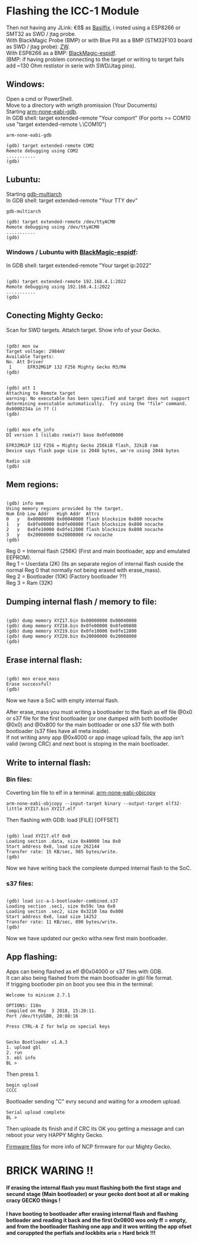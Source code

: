 # Flashing the ICC-1 Module  
  
Then not having any JLink: €ß$ as [Basilfix](https://github.com/basilfx/TRADFRI-Hacking#pinout), i insted using a ESP8266 or SMT32 as SWD / jtag probe.  
With BlackMagic Probe (BMP) or 
with  Blue Pill as a BMP (STM32F103 board as SWD / jtag probe): [ZW](https://github.com/zw/TRADFRI-Hacking/tree/master/hacks/L1527).  
With ESP8266 as a BMP: [BlackMagic-espidf](https://github.com/MattWestb/blackmagic-espidf).  
(BMP: if having problem connecting to the target or writing to target fails add ~130 Ohm restistor in serie with SWD/Jtag pins). 

## Windows:
Open a cmd or PowerShell.  
Move to a directory with wrigth promission (Your Documents)  
Starting [arm-none-eabi-gdb](https://developer.arm.com/tools-and-software/open-source-software/developer-tools/gnu-toolchain/gnu-rm/downloads).   
In GDB shell: target extended-remote "Your comport" (For ports >= COM10 use "target extended-remote \\.\COM10")  

```
arm-none-eabi-gdb
     
(gdb) target extended-remote COM2  
Remote debugging using COM2  
...........  
(gdb)  
```

## Lubuntu:

Starting [gdb-multiarch](https://packages.ubuntu.com/focal/gdb-multiarch)  
In GDB shell: target extended-remote "Your TTY dev"  
```
gdb-multiarch
    
(gdb) target extended-remote /dev/ttyACM0  
Remote debugging using /dev/ttyACM0  
...........  
(gdb)  
```

### Windows / Lubuntu with [BlackMagic-espidf](https://github.com/MattWestb/blackmagic-espidf):  
In GDB shell: target extended-remote "Your target ip:2022"
```
  
(gdb) target extended-remote 192.168.4.1:2022  
Remote debugging using 192.168.4.1:2022  
...........  
(gdb)  
```

## Conecting Mighty Gecko:  
Scan for SWD targets. Attatch target. Show info of your Gecko. 
```
   
(gdb) mon sw
Target voltage: 2984mV
Available Targets:
No. Att Driver
 1      EFR32MG1P 132 F256 Mighty Gecko M3/M4
(gdb) 
  
  
(gdb) att 1
Attaching to Remote target
warning: No executable has been specified and target does not support
determining executable automatically.  Try using the "file" command.
0x0000234a in ?? ()
(gdb) 
  
  
(gdb) mon efm_info  
DI version 1 (silabs remix?) base 0x0fe08000  

EFR32MG1P 132 F256 = Mighty Gecko 256kiB flash, 32kiB ram  
Device says flash page size is 2048 bytes, we're using 2048 bytes  
  
Radio si0  
(gdb)  
```  

## Mem regions:
```
  
(gdb) info mem  
Using memory regions provided by the target.  
Num Enb Low Addr   High Addr  Attrs  
0   y   0x00000000 0x00040000 flash blocksize 0x800 nocache  
1   y   0x0fe00000 0x0fe00800 flash blocksize 0x800 nocache  
2   y   0x0fe10000 0x0fe12800 flash blocksize 0x800 nocache  
3   y   0x20000000 0x20008000 rw nocache  
(gdb)  
```

Reg 0 = Internal flash (256K) (First and main bootloader, app and emulated EEPROM).    
Reg 1 = Userdata (2K) (Its an separate region of internal flash ouside the normal Reg 0 that normally not being erased with erase_mass).  
Reg 2 = Bootloader (10K) (Factory bootloader ??)  
Reg 3 = Ram (32K)  


## Dumping internal flash / memory to file:
```
   
(gdb) dump memory XYZ17.bin 0x00000000 0x00040000   
(gdb) dump memory XYZ18.bin 0x0fe00000 0x0fe00800  
(gdb) dump memory XYZ19.bin 0x0fe10000 0x0fe12800  
(gdb) dump memory XYZ20.bin 0x20000000 0x20008000  
(gdb)  
 ```

## Erase internal flash:  
```
  
(gdb) mon erase_mass  
Erase successful!  
(gdb)  
```

Now we have a SoC with empty internal flash.  

After erase_mass you must writing a bootloader to the flash as elf file @0x0 or s37 file for the first bootloader (or one dumped with both bootloder @0x0) and @0x800 for the main bottloader or one s37 file with both bootloader (s37 files have all meta inside).  
If not writing anny app @0x4000 or app image upload fails, the app isn’t valid (wrong CRC) and next boot is stoping in the main bootloader.  
  
  
## Write to internal flash: 

### Bin files: 

Coverting bin file to elf in a terminal.
[arm-none-eabi-objcopy](https://developer.arm.com/tools-and-software/open-source-software/developer-tools/gnu-toolchain/gnu-rm/downloads)
```
arm-none-eabi-objcopy --input-target binary --output-target elf32-little XYZ17.bin XYZ17.elf  
```
Then flashing with GDB: load [FILE] [OFFSET]  
```
  
(gdb) load XYZ17.elf 0x0    
Loading section .data, size 0x40000 lma 0x0
Start address 0x0, load size 262144
Transfer rate: 15 KB/sec, 985 bytes/write. 
(gdb)  
 ```
 
 Now we have writing back the compleete dumped internal flash to the SoC.  
 
 
### s37 files:  
  ```
    
(gdb) load icc-a-1-bootloader-combined.s37
Loading section .sec1, size 0x59c lma 0x0
Loading section .sec2, size 0x3210 lma 0x800
Start address 0x0, load size 14252
Transfer rate: 11 KB/sec, 890 bytes/write.  
(gdb)  
```

Now we have updated our gecko witha new first main bootloader.  

## App flashing:  

Apps can being flashed as elf @0x04000 or s37 files with GDB.  
It can also being flashed from the main bootloader in gbl file format.  
If trigging bootloder pin on boot you see this in the terminal:  
  ```
Welcome to minicom 2.7.1                                                               
                                                                                       
OPTIONS: I18n                                                                          
Compiled on May  3 2018, 15:20:11.                                                     
Port /dev/ttyUSB0, 20:08:16                                                            
                                                                                       
Press CTRL-A Z for help on special keys                                                
                                                                                       
                                                                                       
Gecko Bootloader v1.A.3                                                                
1. upload gbl                                                                          
2. run                                                                                 
3. ebl info                                                                            
BL >                           
  ```
Then press 1.  
```
begin upload                                                                            
CCCC  
```
Bootloader sending "C" evry secund and waiting for a xmodem upload.  
```
Serial upload complete  
BL >   
```
Then uploade its finish and if CRC its OK you getting a message and can reboot your very HAPPY Mighty Gecko.  

[Firmware files](https://github.com/MattWestb/IKEA-TRADFRI-ICC-A-1-Module/tree/master/Firmware) for more info of NCP firmware for our Mighty Gecko.  

# BRICK WARING !!

#### If erasing the internal flash you must flashing both the first stage and secund stage (Main bootloader) or your gecko dont boot at all or making cracy GECKO things !
#### I have booting to bootloader after erasing internal flash and flashing botloader and reading it back and the first 0x0800 wos only ff = empty, and from the bootloader flashing one app and it wos writing the app ofset and coruppted the perfials and lockbits aria = Hard brick !!!

  

